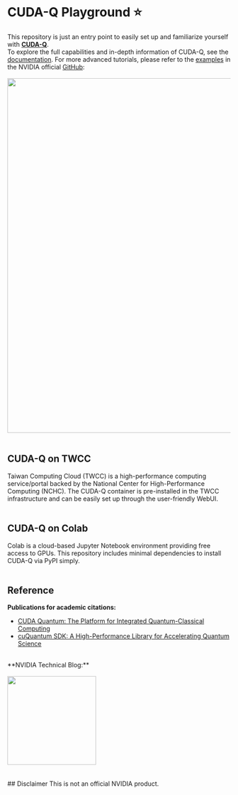 # CUDA-Q Playground ⭐


This repository is just an entry point to easily set up and familiarize yourself with [**CUDA-Q**](https://developer.nvidia.com/cuda-q).
<br>
To explore the full capabilities and in-depth information of CUDA-Q, see the [documentation](https://nvidia.github.io/cuda-quantum/latest/index.html).
For more advanced tutorials, please refer to the [examples](https://github.com/NVIDIA/cuda-quantum/tree/main/docs/sphinx/examples/python) in the NVIDIA official [GitHub](https://github.com/NVIDIA/cuda-quantum/):
<br>
<br>
<img src="https://github.com/Squirtle007/CUDA-Q/assets/66664309/9c2a0adb-da36-4628-b122-26ba07cf49cb" width="800">
<br>
<br>
## CUDA-Q on TWCC
Taiwan Computing Cloud (TWCC) is a high-performance computing service/portal backed by the National Center for High-Performance Computing (NCHC). The CUDA-Q container is pre-installed in the TWCC infrastructure and can be easily set up through the user-friendly WebUI.
<br>
<br>
## CUDA-Q on Colab
Colab is a cloud-based Jupyter Notebook environment providing free access to GPUs. This repository includes minimal dependencies to install CUDA-Q via PyPI simply.
<br>
<br>
## Reference
**Publications for academic citations:**
- [CUDA Quantum: The Platform for Integrated Quantum-Classical Computing](https://ieeexplore.ieee.org/abstract/document/10247886)
- [cuQuantum SDK: A High-Performance Library for Accelerating Quantum Science](https://ieeexplore.ieee.org/document/10313722)
<br>
**NVIDIA Technical Blog:**
<br>
<br>
<img src="https://github.com/Squirtle007/CUDA-Q/assets/66664309/698a55f6-0c90-4800-bd96-71f65627d53a" width="200">
<br>
<br>
<br>
## Disclaimer
This is not an official NVIDIA product.
